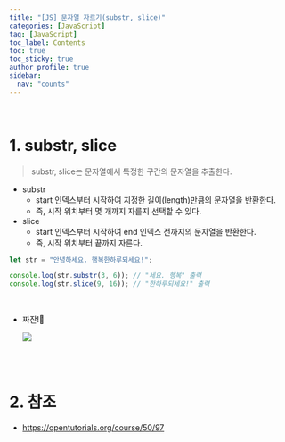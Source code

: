 ```yaml
---
title: "[JS] 문자열 자르기(substr, slice)"
categories: [JavaScript]
tag: [JavaScript]
toc_label: Contents
toc: true
toc_sticky: true
author_profile: true
sidebar:
  nav: "counts"
---
```


<br>

# 1. substr, slice

> substr, slice는 문자열에서 특정한 구간의 문자열을 추출한다.

- substr
  - start 인덱스부터 시작하여 지정한 길이(length)만큼의 문자열을 반환한다.
  - 즉, 시작 위치부터 몇 개까지 자를지 선택할 수 있다.
    <br>
- slice
  - start 인덱스부터 시작하여 end 인덱스 전까지의 문자열을 반환한다.
  - 즉, 시작 위치부터 끝까지 자른다.

```jsx
let str = "안녕하세요. 행복한하루되세요!";

console.log(str.substr(3, 6)); // "세요. 행복" 출력
console.log(str.slice(9, 16)); // "한하루되세요!" 출력
```

<br>

- 짜잔!🎇

  ![](https://velog.velcdn.com/images/sieunpark/post/423a58a3-3558-4e1a-97e6-86f41a0338b9/image.png)

<br><br>

# 2. 참조

- https://opentutorials.org/course/50/97
